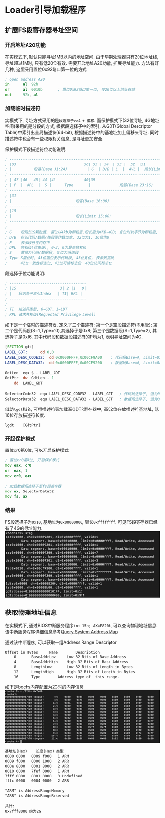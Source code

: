 # Loader引导加载程序

## 扩展FS段寄存器寻址空间

### 开启地址A20功能
在实模式下, 默认只能寻址1MB以内的地址空间. 由于早期处理器只有20位地址线,寻址超过1M时, 只有低20位有效. 需要开启地址A20功能, 扩展寻址能力.
方法有好几种, 这里采用置位0x92端口第一位的方式
```asm
; open address A20
in      al, 92h
or      al, 0010b       ; 置位0x92端口第一位, 使20位以上地址有效
out     92h, al
```

### 加载临时描述符

实模式下, 寻址方式采用的是`段选择子>>4 + 偏移`. 而保护模式下(32位寻址, 4G地址空间)采用的是分段的方式, 根据段选择子中的索引, 从GDT(Global Descriptor Table)中索引出全局描述符(64-bit), 根据描述符中的基地址加上偏移来寻址. 同时描述符中也会有一些权限相关信息, 是寻址更加安全.

保护模式下段描述符位功能说明:
```asm
; ---------------------------------------------------------------------------------
; |63                               56| 55 | 54  | 53 |  52  |51                48| 
; |          段基(Base 31:24)         | G  | D/B | L  |  AVL |  段长(Limit 19:16) |
; ---------------------------------------------------------------------------------
; | 47 |46   45| 44 |43             40|39                                       32|
; | P  |  DPL  |  S |      Type       |             段基(Base 23:16)              |
; ---------------------------------------------------------------------------------
; |31                                                                           16|
; |                             段基(Base 16:00)                                  |
; ---------------------------------------------------------------------------------
; |15                                                                            0|
; |                             段长(Limit 15:00)                                 |
; ---------------------------------------------------------------------------------	
; 
; G    段限长的颗粒度, 置位以4kb为颗粒度,段长度为4KB~4GB; 复位时以字节为颗粒度, 段长度1B~1MB
; D/B  标识代码/数据/栈段操作数位宽, 32位为1, 16位为0
; P    表示段已在内存中
; DPL  特权级(优先级), 0~3, 0为最高特权级 
; S    置位为代码/数据段, 复位为系统段
; Type S置位时, 43位置位表示代码段, 43位复位, 表示数据段
;      42位一致性标志位, 41位可读标志位, 40位访问标志位
```
段选择子位功能说明:
```asm
; -----------------------------------
; |15                    3| 2 |1   0|
; |   段选择子索引Index   | TI| RPL |
; -----------------------------------
;
; TI  描述符类型, 0=GDT, 1=LDT
; RPL 请求特权级(Requested Privilege Level)
```
  
如下是一个临时的描述符表, 定义了三个描述符: 第一个是空段描述符(不用管); 第二个是代码段(S=1,Type=10),其选择子是0x8; 第三个是数据段(S=1,Type=2), 其选择子是0x16.
其中代码段和数据段描述符的P均为1, 表明寻址空间为4G.
```asm
[SECTION gdt]
LABEL_GDT:		dd 0,0
LABEL_DESC_CODE32:	dd 0x0000FFFF,0x00CF9A00	; 代码段Base=0, Limit=0xFFFFF(4kb颗粒度)
LABEL_DESC_DATA32:	dd 0x0000FFFF,0x00CF9200	; 数据段Base=0, Limit=0xFFFFF(4kb颗粒度)

GdtLen	equ	$ - LABEL_GDT
GdtPtr	dw	GdtLen - 1
	dd	LABEL_GDT

SelectorCode32	equ LABEL_DESC_CODE32 - LABEL_GDT	; 代码段选择子, 值为0x8
SelectorData32	equ LABEL_DESC_DATA32 - LABEL_GDT	; 数据段选择子, 值为0x10
```
借助`lgdt`指令, 可将描述符表加载至GDTR寄存器中, 高32位存放描述符基地址, 低16位存放描述符长度.
```
lgdt	[GdtPtr]
```

### 开起保护模式
置位cr0第0位, 可以开启保护模式
```asm
; 置位cr0第0位, 开启保护模式
mov	eax, cr0
or	eax, 1
mov	cr0, eax

; 加载数据段选择子至fs段寄存器
mov	ax, SelectorData32
mov	fs, ax
```

### 结果
FS段选择子为`0x10`, 基地址为`0x00000000`, 限长`0xffffffff`. 可见FS段寄存器已经有了4G的寻址能力.
![FS](image/FS.png)

## 获取物理地址信息
在实模式下, 通过BIOS中断服务程序`int 15h; AX=E820h`, 可以查询物理地址信息. 
该中断服务程序详细信息参考[Query System Address Map](http://www.uruk.org/orig-grub/mem64mb.html)

通过该中断程序, 可以获取一组Address Range Descriptor
```
Offset in Bytes		Name		Description
	0	    BaseAddrLow		Low 32 Bits of Base Address
	4	    BaseAddrHigh	High 32 Bits of Base Address
	8	    LengthLow		Low 32 Bits of Length in Bytes
	12	    LengthHigh		High 32 Bits of Length in Bytes
	16	    Type		Address type of  this range.
```


如下是bochs内存配置为2G时的内存信息 ![mem_info](image/mem_info.png)

```
基地址(Hex)	长度(Hex)	类型
0000 0000	0009 f000	1 ARM
0009 f000	0000 1000	2 ARR
000e 8000	0001 8000	2 ARR
0010 0000	7fef 0000	1 ARM
7fff 0000	0001 0000	3 Undefined
fffc 0000	0004 0000	2 ARR

"ARM" is AddressRangeMemory
"ARR" is AddressRangeReserved

共计:
0x7fff8000 约为2G
```

